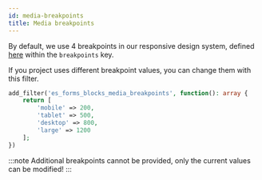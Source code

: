 ```yaml
---
id: media-breakpoints
title: Media breakpoints
---
```


By default, we use 4 breakpoints in our responsive design system, defined [here](https://github.com/infinum/eightshift-forms/blob/develop/src/Blocks/manifest.json) within the `breakpoints` key.

If you project uses different breakpoint values, you can change them with this filter.

```php
add_filter('es_forms_blocks_media_breakpoints', function(): array {
	return [
		'mobile' => 200,
		'tablet' => 500,
		'desktop' => 800,
		'large' => 1200
	];
})
```

:::note
Additional breakpoints cannot be provided, only the current values can be modified!
:::
